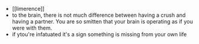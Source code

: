- [[limerence]]
- to the brain, there is not much difference between having a crush and having a partner. You are so smitten that your brain is operating as if you were with them.
- if ytou're infatuated it's a sign something is missing from your own life